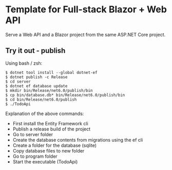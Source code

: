 # Template for Full-stack Blazor + Web API

Serve a Web API and a Blazor project from the same ASP.NET Core project.

## Try it out - publish

Using bash / zsh:

```
$ dotnet tool install --global dotnet-ef
$ dotnet publish -c Release 
$ cd server
$ dotnet ef database update
$ mkdir bin/Release/net6.0/publish/bin
$ cp bin/database.db* bin/Release/net6.0/publish/bin
$ cd bin/Release/net6.0/publish
$ ./TodoApi
```

Explanation of the above commands:
- First install the Entity Framework cli
- Publish a release build of the project
- Go to server folder
- Create the database contents from migrations using the ef cli
- Create a folder for the database (sqlite)
- Copy database files to new folder
- Go to program folder
- Start the executable (TodoApi)

